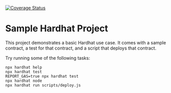[![Coverage Status](https://coveralls.io/repos/github/clauBv23/coverallsCR/badge.svg?branch=main)](https://coveralls.io/github/clauBv23/coverallsCR?branch=main)

# Sample Hardhat Project

This project demonstrates a basic Hardhat use case. It comes with a sample contract, a test for that contract, and a script that deploys that contract.

Try running some of the following tasks:

```shell
npx hardhat help
npx hardhat test
REPORT_GAS=true npx hardhat test
npx hardhat node
npx hardhat run scripts/deploy.js
```
